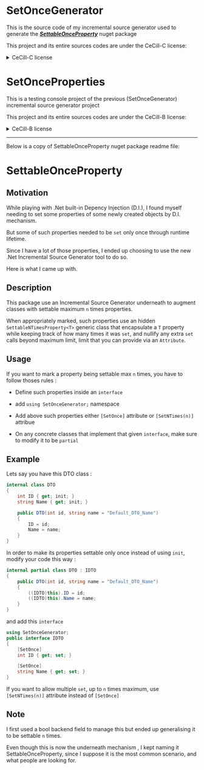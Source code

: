 # SetOnceGenerator

This is the source code of my incremental source generator used to generate the ***[SettableOnceProperty](https://www.nuget.org/packages/SettableOnceProperty)*** nuget package 

This project and its entire sources codes are under the CeCill-C license:

<details>
    <summary>CeCill-C license</summary>
    >"Copyright Aurélien Pascal Maignan, (20 August 2023) 
    >
    >[aurelien.maignan@protonmail.com]
    >
    >This software is a computer program whose purpose is to automatically generate source code
    >that will, automatically, constrain the set of class's properties up to a given maximum times
    >
    >This software is governed by the CeCILL-C license under French law and
    >abiding by the rules of distribution of free software.  You can  use,
    >modify and/ or redistribute the software under the terms of the CeCILL-C
    >license as circulated by CEA, CNRS and INRIA at the following URL
    >"http://www.cecill.info". 
    >
    >As a counterpart to the access to the source code and  rights to copy,
    >modify and redistribute granted by the license, users are provided only
    >with a limited warranty  and the software's author,  the holder of the
    >economic rights, and the successive licensors  have only  limited
    >liability. 
    >
    >In this respect, the user's attention is drawn to the risks associated
    >with loading,  using,  modifying and/or developing or reproducing the
    >software by the user in light of its specific status of free software,
    >that may mean  that it is complicated to manipulate, and  that  also
    >therefore means  that it is reserved for developers  and  experienced
    >professionals having in-depth computer knowledge. Users are therefore
    >encouraged to load and test the software's suitability as regards their
    >requirements in conditions enabling the security of their systems and/or 
    >data to be ensured and, more generally, to use and operate it in the 
    >same conditions as regards security. 
    >
    >The fact that you are presently reading this means that you have had
    >knowledge of the CeCILL-C license and that you accept its terms.
    >
    >The code of the body of GetNamespace() method defined here borrow code itself
    >licensed by the .Net Foundation under MIT license."
</details>

# SetOnceProperties

This is a testing console project of the previous (SetOnceGenerator) incremental source generator project

This project and its entire sources codes are under the CeCill-B license:

<details>
    <summary>CeCill-B license</summary>
>"Copyright Aurélien Pascal Maignan, (20 August 2023) 
>
>[aurelien.maignan@protonmail.com]
>
>This software is a computer program whose purpose is
>to test the source generator software named "SetOnceGenerator"
>
>This software is governed by the CeCILL-B license under French law and
>abiding by the rules of distribution of free software.  You can  use,
>modify and/ or redistribute the software under the terms of the CeCILL-B
>license as circulated by CEA, CNRS and INRIA at the following URL
>"http://www.cecill.info". 
>
>As a counterpart to the access to the source code and  rights to copy,
>modify and redistribute granted by the license, users are provided only
>with a limited warranty  and the software's author,  the holder of the
>economic rights, and the successive licensors  have only  limited
>liability. 
>
>In this respect, the user's attention is drawn to the risks associated
>with loading,  using,  modifying and/or developing or reproducing the
>software by the user in light of its specific status of free software,
>that may mean  that it is complicated to manipulate, and  that  also
>therefore means  that it is reserved for developers  and  experienced
>professionals having in-depth computer knowledge. Users are therefore
>encouraged to load and test the software's suitability as regards their
>requirements in conditions enabling the security of their systems and/or 
>data to be ensured and, more generally, to use and operate it in the 
>same conditions as regards security. 
>
>The fact that you are presently reading this means that you have had
>knowledge of the CeCILL-B license and that you accept its terms.
>
>The code of the body of GetNamespace() method defined here borrow code itself
>licensed by the .Net Foundation under MIT license."
</details>

-------------------------------------------------

Below is a copy of SettableOnceProperty nuget package readme file:

# SettableOnceProperty

## Motivation

While playing with .Net built-in Depency Injection (D.I.), I found myself needing to set some properties of some newly created objects by D.I. mechanism. 

But some of such properties needed to be `set` only once through runtime lifetime.

Since I have a lot of those properties, I ended up choosing to use the new .Net Incremental Source Generator tool to do so.

Here is what I came up with.

## Description

This package use an Incremental Source Generator underneath to augment classes with settable maximum `n` times properties.

When appropriately marked, such properties use an hidden `SettableNTimesProperty<T>` generic class that encapsulate a `T` property while keeping track of how many times it was `set`, and nullify any extra `set` calls beyond maximum limit, limit that you can provide via an `Attribute`.

## Usage

If you want to mark a property being settable max `n` times, you have to follow thoses rules :

* Define such properties inside an `interface`

* add `using SetOnceGenerator;` namespace

* Add above such properties either `[SetOnce]` attribute or `[SetNTimes(n)]` attribue

* On any concrete classes that implement that given `interface`, make sure to modify it to be `partial`

## Example

Lets say you have this DTO class :

```C#
internal class DTO
{
    int ID { get; init; }
    string Name { get; init; }

    public DTO(int id, string name = "Default_DTO_Name")
    {
        ID = id;
        Name = name;
    }
}
```

In order to make its properties settable only once instead of using `init`, modify your code this way :

```C#
internal partial class DTO : IDTO
{
    public DTO(int id, string name = "Default_DTO_Name")
    {
        ((IDTO)this).ID = id;
        ((IDTO)this).Name = name;
    }
}
```

and add this `interface`

```C#
using SetOnceGenerator;
public interface IDTO
{
    [SetOnce]
    int ID { get; set; }

    [SetOnce]
    string Name { get; set; }
}  
```

If you want to allow multiple `set`, up to `n` times maximum, use `[SetNTimes(n)]` attribute instead of `[SetOnce]`

## Note

I first used a bool backend field to manage this but ended up generalising it to be settable `n` times. 

Even though this is now the underneath mechanism , I kept naming it SettableOnceProperty, since I suppose it is the most common scenario, and what people are looking for.
